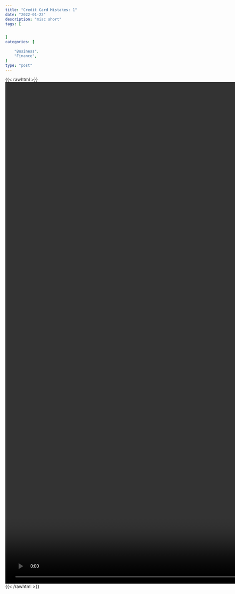```yaml
---
title: "Credit Card Mistakes: 1"
date: "2022-01-22"
description: "misc short"
tags: [


]
categories: [
    
    "Business",
    "Finance",
]
type: "post"
---
```

{{< rawhtml >}}
    <video style="height:40vh;width:auto" overflow="hidden" controls>
        <source src="https://clips.dev00ps.com/MISC/credit_card_mistake1.mp4" type="video/mp4"> 
    </video>
{{< /rawhtml >}}    